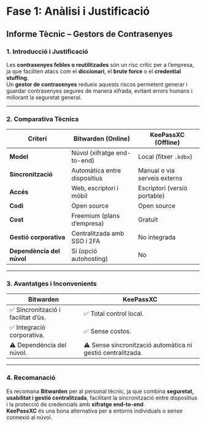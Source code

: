 # **Fase 1: Anàlisi i Justificació**  
## **Informe Tècnic – Gestors de Contrasenyes**

### **1. Introducció i Justificació**

Les **contrasenyes febles o reutilitzades** són un risc crític per a l’empresa, ja que faciliten atacs com el **diccionari**, el **brute force** o el **credential stuffing**.  
Un **gestor de contrasenyes** redueix aquests riscos permetent generar i guardar contrasenyes segures de manera xifrada, evitant errors humans i millorant la seguretat general.

---

### **2. Comparativa Tècnica**

| **Criteri** | **Bitwarden (Online)** | **KeePassXC (Offline)** |
|--------------|------------------------|--------------------------|
| **Model** | Núvol (xifratge end-to-end) | Local (fitxer `.kdbx`) |
| **Sincronització** | Automàtica entre dispositius | Manual o via serveis externs |
| **Accés** | Web, escriptori i mòbil | Escriptori (versió portable) |
| **Codi** | Open source | Open source |
| **Cost** | Freemium (plans d’empresa) | Gratuït |
| **Gestió corporativa** | Centralitzada amb SSO i 2FA | No integrada |
| **Dependència del núvol** | Sí (opció autohosting) | No |

---

### **3. Avantatges i Inconvenients**

| **Bitwarden** | **KeePassXC** |
|----------------|----------------|
| ✅ Sincronització i facilitat d’ús. | ✅ Total control local. |
| ✅ Integració corporativa. | ✅ Sense costos. |
| ⚠️ Dependència del núvol. | ⚠️ Sense sincronització automàtica ni gestió centralitzada. |

---

### **4. Recomanació**

Es recomana **Bitwarden** per al personal tècnic, ja que combina **seguretat, usabilitat i gestió centralitzada**, facilitant la sincronització entre dispositius i la protecció de credencials amb **xifratge end-to-end**.  
**KeePassXC** és una bona alternativa per a entorns individuals o sense connexió al núvol.

